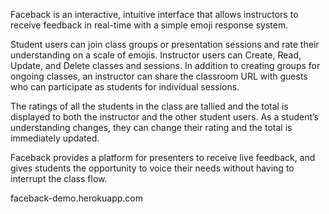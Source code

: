 Faceback is an interactive, intuitive interface that allows instructors to receive feedback in real-time with a simple emoji response system.

Student users can join class groups or presentation sessions and rate their understanding on a scale of emojis. Instructor users can Create, Read, Update, and Delete classes and sessions. In addition to creating groups for ongoing classes, an instructor can share the classroom URL with guests who can participate as students for individual sessions.

The ratings of all the students in the class are tallied and the total is displayed to both the instructor and the other student users. As a student’s understanding changes, they can change their rating and the total is immediately updated.

Faceback provides a platform for presenters to receive live feedback, and gives students the opportunity to voice their needs without having to interrupt the class flow.

faceback-demo.herokuapp.com
